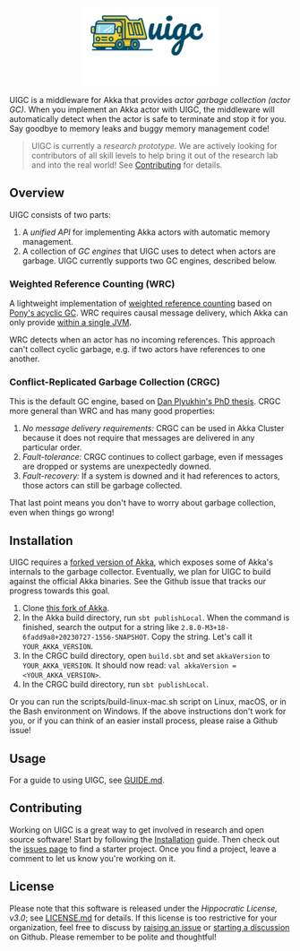<p align="center">
  <img src="./uigc-logo.svg" alt="UIGC Logo" width="240px" title="UIGC Logo" />
</p>

UIGC is a middleware for Akka that provides _actor garbage collection (actor GC)_. 
When you implement an Akka actor with UIGC, the middleware will 
automatically detect when the actor is safe to terminate and stop it for
you. Say goodbye to memory leaks and buggy memory management code!

> UIGC is currently a _research prototype_. We are actively looking for 
> contributors of all skill levels to help bring it out of the research lab and into the real world! 
> See [Contributing](#contributing) for details.

## Overview

UIGC consists of two parts:

1. A _unified API_ for implementing Akka actors with automatic memory management.
2. A collection of _GC engines_ that UIGC uses to detect when actors are garbage.
   UIGC currently supports two GC engines, described below.

### Weighted Reference Counting (WRC)

A lightweight implementation of [weighted reference counting](https://en.wikipedia.org/wiki/Reference_counting#Weighted_reference_counting) 
based on [Pony's acyclic GC](https://github.com/ponylang/ponyc). WRC requires causal message
delivery, which Akka can only provide [within a single JVM](https://doc.akka.io/docs/akka/current/general/message-delivery-reliability.html#ordering-of-local-message-sends).

WRC detects when an actor has no incoming references. This approach
can't collect cyclic garbage, e.g. if two actors have references to one another.

### Conflict-Replicated Garbage Collection (CRGC)

This is the default GC engine, based on 
[Dan Plyukhin's PhD thesis](https://youtu.be/akBNZLNp05M). CRGC more general than WRC 
and has many good properties:

1. _No message delivery requirements:_ CRGC can be used in Akka Cluster because
   it does not require that messages are delivered in any particular order.
2. _Fault-tolerance:_ CRGC continues to collect garbage, even if messages are
   dropped or systems are unexpectedly downed.
3. _Fault-recovery:_ If a system is downed and it had references to actors,
  those actors can still be garbage collected.

That last point means you don't have to worry about garbage collection,
even when things go wrong!

## Installation

UIGC requires a [forked version of Akka](https://github.com/dplyukhin/akka), which
exposes some of Akka's internals to the garbage collector. Eventually, we plan for 
UIGC to build against the official Akka binaries. See
the Github issue that tracks our progress towards this goal.

1. Clone [this fork of Akka](https://github.com/dplyukhin/akka).
2. In the Akka build directory, run `sbt publishLocal`. When the command is finished, 
   search the output for a string like `2.8.0-M3+18-6fadd9a8+20230727-1556-SNAPSHOT`.
   Copy the string. Let's call it `YOUR_AKKA_VERSION`.
3. In the CRGC build directory, open `build.sbt` and set `akkaVersion` to `YOUR_AKKA_VERSION`. 
   It should now read: `val akkaVersion = <YOUR_AKKA_VERSION>`.
4. In the CRGC build directory, run `sbt publishLocal`.

Or you can run the scripts/build-linux-mac.sh script on Linux, macOS, or in the Bash environment on Windows.
If the above instructions don't work for you, or if you can think of an easier install process,
please raise a Github issue!
 
## Usage 


For a guide to using UIGC, see [GUIDE.md](./GUIDE.md).

## Contributing

Working on UIGC is a great way to get involved in research and open source software!
Start by following the [Installation](#installation) guide. Then check out
the [issues page](https://github.com/dplyukhin/UIGC/issues?q=is%3Aopen+is%3Aissue+label%3A%22good+first+issue%22) 
to find a starter project.
Once you find a project, leave a comment to let us know you're working on it.

## License

Please note that this software is released under the _Hippocratic License, v3.0_; see [LICENSE.md](./LICENSE.md) for 
details. If this license is too restrictive for your organization, feel free to discuss by
[raising an issue](https://github.com/dplyukhin/uigc/issues) or [starting a discussion](https://github.com/dplyukhin/uigc/discussions)
on Github.
Please remember to be polite and thoughtful!
